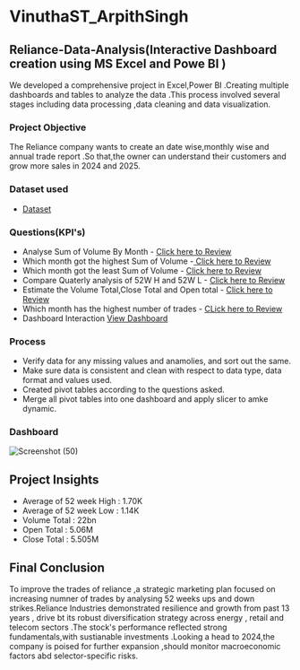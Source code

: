 # VinuthaST_ArpithSingh
## Reliance-Data-Analysis(Interactive Dashboard creation using MS Excel and Powe BI )
We developed a comprehensive project in Excel,Power BI .Creating multiple dashboards and tables to analyze the data .This process involved several stages including data processing ,data cleaning and data visualization.

### Project Objective
The Reliance company wants to create an date wise,monthly wise and annual trade report .So that,the owner can understand their customers and grow more sales in 2024 and 2025.

### Dataset used
- <a href="https://github.com/VinuthaST-vincy/Data-Analysis-Dashboard/blob/main/Quote-Equity-RELIANCE-EQ-07-12-2023-to-07-12-2024.xlsx">Dataset</a>

### Questions(KPI's)
- Analyse Sum of Volume By Month - <a href="https://github.com/VinuthaST-vincy/Data-Analysis-Dashboard/blob/main/Sumofvolume.pdf "> Click here to Review</a>
- Which month got the highest Sum of Volume -<a href="https://github.com/VinuthaST-vincy/Data-Analysis-Dashboard/blob/main/Highestsumofvolume.pdf"> Click here to Review</a>
- Which month got the least Sum of Volume - <a href="https://github.com/VinuthaST-vincy/Data-Analysis-Dashboard/blob/main/Leastsumofvolume.pdf">Click here to Review</a>
- Compare Quaterly analysis of 52W H and 52W L - <a href="https://github.com/VinuthaST-vincy/Data-Analysis-Dashboard/blob/main/Analysisof52wh%2652wl.pdf">Click here to Review</a>
- Estimate the Volume Total,Close Total and Open total - <a href="https://github.com/VinuthaST-vincy/Data-Analysis-Dashboard/blob/main/VolumeCloseOpentotals.pdf">Click here to Review</a>
- Which month has the highest number of trades - <a href="https://github.com/VinuthaST-vincy/Data-Analysis-Dashboard/blob/main/Numberoftrades.pdf">CLick here to Review</a>
- Dashboard Interaction <a href=" ">View Dashboard</a>


### Process
- Verify data for any missing values and anamolies, and sort out the same.
- Make sure data is consistent and clean with respect to data type, data format and values used.
- Created pivot tables according to the questions asked.
- Merge all pivot tables into one dashboard and apply slicer to amke dynamic.

### Dashboard 
![Screenshot (50)](https://github.com/user-attachments/assets/2a178a4b-5f50-45cb-860c-81c667e70c3e)

## Project Insights
- Average of 52 week High : 1.70K
- Average of 52 week Low : 1.14K
- Volume Total : 22bn
- Open Total : 5.06M
- Close Total : 5.505M

## Final Conclusion
To improve the trades of reliance ,a strategic marketing plan focused on increasing numner of trades by analysing 52 weeks ups and down strikes.Reliance Industries demonstrated resilience and growth from past 13 years , drive bt its robust diversification strategy across energy , retail and telecom sectors .The stock's performance reflected strong fundamentals,with sustianable investments .Looking a head to 2024,the company is poised for further expansion ,should monitor macroeconomic factors abd selector-specific risks.

